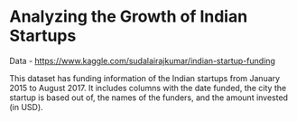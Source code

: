 # Analyzing the Growth of Indian Startups

Data - https://www.kaggle.com/sudalairajkumar/indian-startup-funding

This dataset has funding information of the Indian startups from January 2015 to August 2017. It includes columns with the date funded, the city the startup is based out of, the names of the funders, and the amount invested (in USD).
